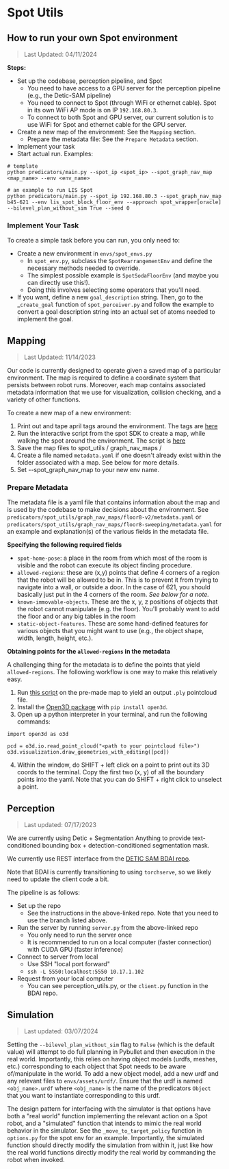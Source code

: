 # Spot Utils

## How to run your own Spot environment

> Last Updated: 04/11/2024

**Steps:**
- Set up the codebase, perception pipeline, and Spot
  - You need to have access to a GPU server for the perception pipeline (e.g., the Detic-SAM pipeline)
  - You need to connect to Spot (through WiFi or ethernet cable). Spot in its own WiFi AP mode is on IP `192.168.80.3`.
  - To connect to both Spot and GPU server, our current solution is to use WiFi for Spot and ethernet cable for the GPU server.
- Create a new map of the environment: See the `Mapping` section.
  - Prepare the metadata file: See the `Prepare Metadata` section.
- Implement your task
- Start actual run. Examples:
```
# template
python predicators/main.py --spot_ip <spot_ip> --spot_graph_nav_map <map_name> --env <env_name>

# an example to run LIS Spot
python predicators/main.py --spot_ip 192.168.80.3 --spot_graph_nav_map b45-621 --env lis_spot_block_floor_env --approach spot_wrapper[oracle] --bilevel_plan_without_sim True --seed 0
```

### Implement Your Task

To create a simple task before you can run, you only need to:

- Create a new environment in `envs/spot_envs.py`
  - In `spot_env.py`, subclass the `SpotRearrangementEnv` and define the necessary methods needed to override.
  - The simplest possible example is `SpotSodaFloorEnv` (and maybe you can directly use this!).
  - Doing this involves selecting some operators that you'll need.
- If you want, define a new `goal_description` string. Then, go to the _`create_goal` function of `spot_perceiver.py` and follow the example to convert a goal description string into an actual set of atoms needed to implement the goal.



## Mapping
> Last Updated: 11/14/2023

Our code is currently designed to operate given a saved map of a particular
environment. The map is required to define a coordinate system that persists
between robot runs. Moreover, each map contains associated metadata information
that we use for visualization, collision checking, and a variety of other
functions.

To create a new map of a new environment:
1. Print out and tape april tags around the environment. The tags are [here](https://support.bostondynamics.com/s/article/About-Fiducials)
2. Run the interactive script from the spot SDK to create a map, while walking
   the spot around the environment. The script is [here](https://github.com/boston-dynamics/spot-sdk/blob/master/python/examples/graph_nav_command_line/recording_command_line.py)   
3. Save the map files to spot_utils / graph_nav_maps / <your new env name>
4. Create a file named `metadata.yaml` if one doesn't already exist within the folder
associated with a map. See below for more details.
5. Set --spot_graph_nav_map to your new env name.


### Prepare Metadata

The metadata file is a yaml file that contains information about the map and is used by the codebase to make decisions about the environment. 
See `predicators/spot_utils/graph_nav_maps/floor8-v2/metadata.yaml` or `predicators/spot_utils/graph_nav_maps/floor8-sweeping/metadata.yaml` for an example and
explanation(s) of the various fields in the metadata file.

**Specifying the following required fields**

- `spot-home-pose`: a place in the room from which most of the room is visible and the robot can execute its object finding procedure.
- `allowed-regions`: these are (x,y) points that define 4 corners of a region that the robot will be allowed to be in. This is to prevent it from trying to navigate into a wall, or outside a door. In the case of 621, you should basically just put in the 4 corners of the room. _See below for a note._
- `known-immovable-objects`. These are the x, y, z positions of objects that the robot cannot manipulate (e.g. the floor). You'll probably want to add the floor and or any big tables in the room
- `static-object-features`. These are some hand-defined features for various objects that you might want to use (e.g., the object shape, width, length, height, etc.).



**Obtaining points for the `allowed-regions` in the metadata**

A challenging thing for the metadata is to define the points that yield `allowed-regions`.
The following workflow is one way to make this relatively easy.

1. Run [this script](https://github.com/boston-dynamics/spot-sdk/tree/master/python/examples/graph_nav_extract_point_cloud) on the pre-made map to yield an output `.ply` pointcloud file.
2. Install the [Open3D package](http://www.open3d.org/docs/release/getting_started.html) with `pip install open3d`.
3. Open up a python interpreter in your terminal, and run the following commands:
```
import open3d as o3d

pcd = o3d.io.read_point_cloud("<path to your pointcloud file>")
o3d.visualization.draw_geometries_with_editing([pcd])
```
4. Within the window, do SHIFT + left click on a point to print out its 3D coords to the terminal. Copy the first two (x, y) of all the
boundary points into the yaml. Note that you can do SHIFT + right click to unselect a point.

## Perception

> Last updated: 07/17/2023

We are currently using Detic + Segmentation Anything to provide text-conditioned bounding box + detection-conditioned segmentation mask.

We currently use REST interface from the [DETIC SAM BDAI repo](https://github.com/bdaiinstitute/detic-sam/).

Note that BDAI is currently transitioning to using `torchserve`, so we likely need to update the client code a bit. 

The pipeline is as follows:
- Set up the repo
  - See the instructions in the above-linked repo. Note that you need to use the branch listed above.
- Run the server by running `server.py` from the above-linked repo
  - You only need to run the server once
  - It is recommended to run on a local computer (faster connection) with CUDA GPU (faster inference)
- Connect to server from local
  - Use SSH "local port forward"
  - `ssh -L 5550:localhost:5550 10.17.1.102`
- Request from your local computer
  - You can see perception_utils.py, or the `client.py` function in the BDAI repo.

## Simulation

> Last updated: 03/07/2024

Setting the `--bilevel_plan_without_sim` flag to `False` (which is the default value) will attempt to do full planning in Pybullet and then execution in the real world.
Importantly, this relies on having object models (urdfs, meshes, etc.) corresponding to each object that Spot needs to be aware of/manipulate in the world.
To add a new object model, add a new urdf and any relevant files to `envs/assets/urdf/`. Ensure that the urdf is named `<obj_name>.urdf` where `<obj_name>` is the name of the predicators `Object` that you want to instantiate corresponding to this urdf. 

The design pattern for interfacing with the simulator is that options have both a "real world" function implementing the relevant action on a Spot robot, and a "simulated" function that intends to mimic the real world behavior in the simulator. See the `_move_to_target_policy` function in `options.py` for the spot env for an example. Importantly, the simulated function should directly modify the simulation from within it, just like how the real world functions directly modify the real world by commanding the robot when invoked. 
